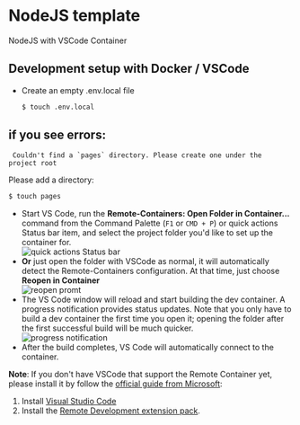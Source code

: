 # NodeJS template
NodeJS with VSCode Container

## Development setup with Docker / VSCode
- Create an empty .env.local file
  ```bash
  $ touch .env.local
  ```
  
## if you see errors:
 ``` Couldn't find a `pages` directory. Please create one under the project root```
 
 Please add a directory:
  ```bash
  $ touch pages
  ```
 
- Start VS Code, run the **Remote-Containers: Open Folder in Container...** command from the Command Palette (`F1` or `CMD + P`) or quick actions Status bar item, and select the project folder you'd like to set up the container for.  
  ![quick actions Status bar](https://code.visualstudio.com/assets/docs/remote/common/remote-dev-status-bar.png)
- **Or** just open the folder with VSCode as normal, it will automatically detect the Remote-Containers configuration. At that time, just choose **Reopen in Container**  
  ![reopen promt](https://code.visualstudio.com/assets/docs/remote/containers/dev-container-reopen-prompt.png)
- The VS Code window will reload and start building the dev container. A progress notification provides status updates. Note that you only have to build a dev container the first time you open it; opening the folder after the first successful build will be much quicker.  
  ![progress notification](https://code.visualstudio.com/assets/docs/remote/containers/dev-container-progress.png)
- After the build completes, VS Code will automatically connect to the container.

**Note**: If you don't have VSCode that support the Remote Container yet, please install it by follow the [official guide from Microsoft](https://code.visualstudio.com/docs/remote/containers#_installation):
1. Install [Visual Studio Code](https://code.visualstudio.com/)
2. Install the [Remote Development extension pack](https://aka.ms/vscode-remote/download/extension).



